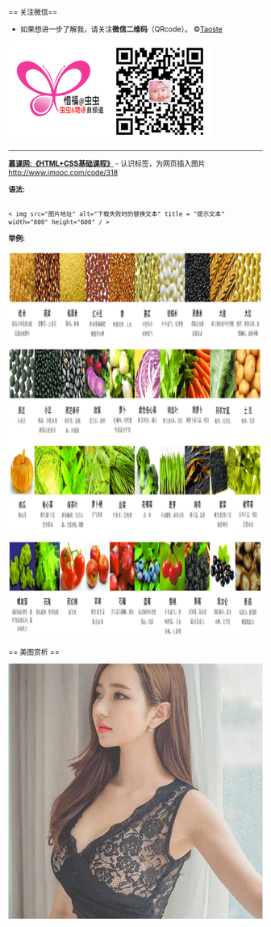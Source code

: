 == 关注微信==

- 如果想进一步了解我，请关注<B>微信二维码</B>（QRcode）。
&copy;[Taoste](https://zh.wikipedia.org/wiki/User:Taoste)

<img src="/images/choong-logo.png" width="200" height="200"><img src="/images/qrcode.jpg" width="200" height="200">

----------------

<B>[慕课网:《HTML+CSS基础课程》](http://www.imooc.com/learn/9) </B>- 认识<img>标签，为网页插入图片 http://www.imooc.com/code/318

<p><B>语法:</B></p>
<pre><code>
< img src="图片地址" alt="下载失败时的替换文本" title = "提示文本"  width="800" height="600" / >
</code></pre>

<p><B>举例:</B></p>
<img src="./images/shengshi.png" alt="shengshi" title = "shengshi"  width="1024" height="768" /> 

== 美图赏析 ==

<img src="/images/mm.jpg"/>
